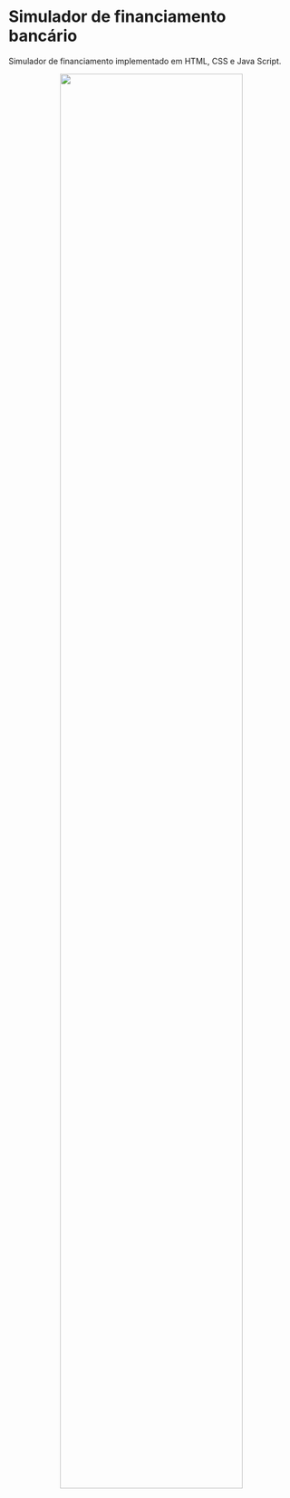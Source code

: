 # Simulador de financiamento bancário

Simulador de financiamento implementado em HTML, CSS e Java Script.

<div align="center">
    <img src="https://user-images.githubusercontent.com/17101782/134779037-ec50e29f-da33-49af-ae00-e3fb731e9aac.PNG" width="80%" />
</div>

